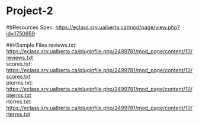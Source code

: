 # Project-2

##Resources
Spec: https://eclass.srv.ualberta.ca/mod/page/view.php?id=1750959

###Sample Files
reviews.txt: https://eclass.srv.ualberta.ca/pluginfile.php/2499781/mod_page/content/10/reviews.txt  
scores.txt: https://eclass.srv.ualberta.ca/pluginfile.php/2499781/mod_page/content/10/scores.txt  
pterms.txt: https://eclass.srv.ualberta.ca/pluginfile.php/2499781/mod_page/content/10/pterms.txt  
rterms.txt: https://eclass.srv.ualberta.ca/pluginfile.php/2499781/mod_page/content/10/rterms.txt  
